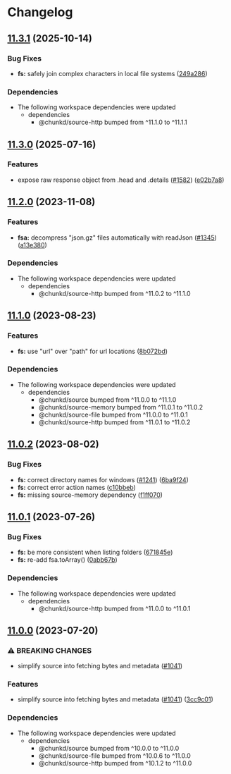 # Changelog

## [11.3.1](https://github.com/blacha/chunkd/compare/fs-v11.3.0...fs-v11.3.1) (2025-10-14)


### Bug Fixes

* **fs:** safely join complex characters in local file systems ([249a286](https://github.com/blacha/chunkd/commit/249a28648012b6adc65400ce5e2b1f186873a50b))


### Dependencies

* The following workspace dependencies were updated
  * dependencies
    * @chunkd/source-http bumped from ^11.1.0 to ^11.1.1

## [11.3.0](https://github.com/blacha/chunkd/compare/fs-v11.2.0...fs-v11.3.0) (2025-07-16)


### Features

* expose raw response object from .head and .details ([#1582](https://github.com/blacha/chunkd/issues/1582)) ([e02b7a8](https://github.com/blacha/chunkd/commit/e02b7a81dfa3509c54e0c46314dca9bbb672c040))

## [11.2.0](https://github.com/blacha/chunkd/compare/fs-v11.1.0...fs-v11.2.0) (2023-11-08)


### Features

* **fsa:** decompress "json.gz" files automatically with readJson ([#1345](https://github.com/blacha/chunkd/issues/1345)) ([a13e380](https://github.com/blacha/chunkd/commit/a13e380caaecfe48de5341c7570938c43ec2027a))


### Dependencies

* The following workspace dependencies were updated
  * dependencies
    * @chunkd/source-http bumped from ^11.0.2 to ^11.1.0

## [11.1.0](https://github.com/blacha/chunkd/compare/fs-v11.0.2...fs-v11.1.0) (2023-08-23)


### Features

* **fs:** use "url" over "path" for url locations ([8b072bd](https://github.com/blacha/chunkd/commit/8b072bd21b70f6ba30b39d245f1f11b1a49021b5))


### Dependencies

* The following workspace dependencies were updated
  * dependencies
    * @chunkd/source bumped from ^11.0.0 to ^11.1.0
    * @chunkd/source-memory bumped from ^11.0.1 to ^11.0.2
    * @chunkd/source-file bumped from ^11.0.0 to ^11.0.1
    * @chunkd/source-http bumped from ^11.0.1 to ^11.0.2

## [11.0.2](https://github.com/blacha/chunkd/compare/fs-v11.0.1...fs-v11.0.2) (2023-08-02)


### Bug Fixes

* **fs:** correct directory names for windows ([#1241](https://github.com/blacha/chunkd/issues/1241)) ([6ba9f24](https://github.com/blacha/chunkd/commit/6ba9f24c7b7d83927b63651a350f2ca3ec5ed1d5))
* **fs:** correct error action names ([c10bbeb](https://github.com/blacha/chunkd/commit/c10bbebf0ddfae8ca91b5162057a17b3c947f2f6))
* **fs:** missing source-memory dependency ([f1ff070](https://github.com/blacha/chunkd/commit/f1ff0702c0707880c420da67562953dcbee1d0cb))

## [11.0.1](https://github.com/blacha/chunkd/compare/fs-v11.0.0...fs-v11.0.1) (2023-07-26)


### Bug Fixes

* **fs:** be more consistent when listing folders ([671845e](https://github.com/blacha/chunkd/commit/671845e040af451318d822d08e257c028d409081))
* **fs:** re-add fsa.toArray() ([0abb67b](https://github.com/blacha/chunkd/commit/0abb67b5a875931482a9ca2768b8c9d9299bec38))


### Dependencies

* The following workspace dependencies were updated
  * dependencies
    * @chunkd/source-http bumped from ^11.0.0 to ^11.0.1

## [11.0.0](https://github.com/blacha/chunkd/compare/fs-v10.0.9...fs-v11.0.0) (2023-07-20)


### ⚠ BREAKING CHANGES

* simplify source into fetching bytes and metadata ([#1041](https://github.com/blacha/chunkd/issues/1041))

### Features

* simplify source into fetching bytes and metadata ([#1041](https://github.com/blacha/chunkd/issues/1041)) ([3cc9c01](https://github.com/blacha/chunkd/commit/3cc9c0193ebb6b8c704e977f7552544c840e65dd))


### Dependencies

* The following workspace dependencies were updated
  * dependencies
    * @chunkd/source bumped from ^10.0.0 to ^11.0.0
    * @chunkd/source-file bumped from ^10.0.6 to ^11.0.0
    * @chunkd/source-http bumped from ^10.1.2 to ^11.0.0
